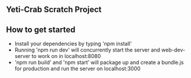 ## Yeti-Crab Scratch Project

## How to get started
- Install your dependencies by typing 'npm install'
- Running 'npm run dev' will concurrently start the server and web-dev-server to work on in localhost:8080
- 'npm run build' and 'npm start' will package up and create a bundle.js for production and run the server on localhost:3000
